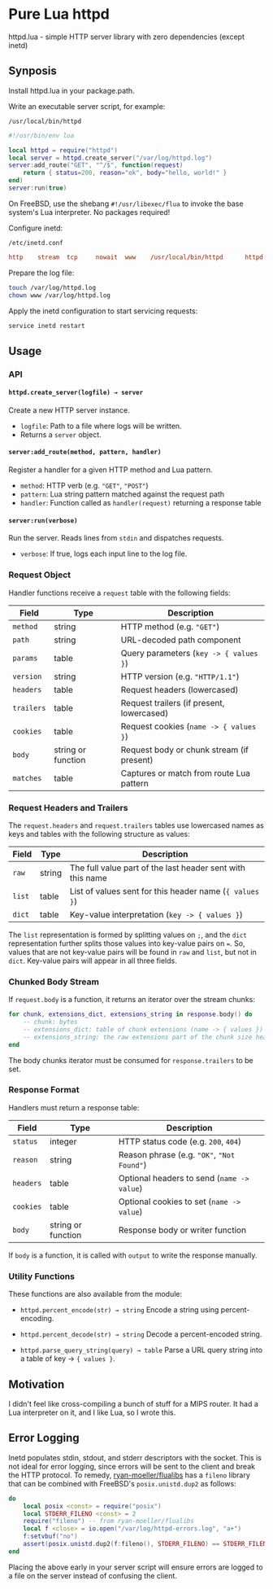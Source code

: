# Pure Lua httpd

httpd.lua - simple HTTP server library with zero dependencies (except inetd)

## Synposis

Install httpd.lua in your package.path.

Write an executable server script, for example:

`/usr/local/bin/httpd`
```lua
#!/usr/bin/env lua

local httpd = require("httpd")
local server = httpd.create_server("/var/log/httpd.log")
server:add_route("GET", "^/$", function(request)
    return { status=200, reason="ok", body="hello, world!" }
end)
server:run(true)
```

On FreeBSD, use the shebang `#!/usr/libexec/flua` to invoke the base system's
Lua interpreter.  No packages required!

Configure inetd:

`/etc/inetd.conf`
```conf
http    stream  tcp     nowait  www    /usr/local/bin/httpd      httpd
```

Prepare the log file:

```sh
touch /var/log/httpd.log
chown www /var/log/httpd.log
```

Apply the inetd configuration to start servicing requests:

```sh
service inetd restart
```

## Usage

### API

#### `httpd.create_server(logfile) → server`

Create a new HTTP server instance.

* `logfile`: Path to a file where logs will be written.
* Returns a `server` object.

#### `server:add_route(method, pattern, handler)`

Register a handler for a given HTTP method and Lua pattern.

* `method`: HTTP verb (e.g. `"GET"`, `"POST"`)
* `pattern`: Lua string pattern matched against the request path
* `handler`: Function called as `handler(request)` returning a response table

#### `server:run(verbose)`

Run the server. Reads lines from `stdin` and dispatches requests.

* `verbose`: If true, logs each input line to the log file.

### Request Object

Handler functions receive a `request` table with the following fields:

| Field      | Type               | Description                               |
| ---------- | ------------------ | ----------------------------------------- |
| `method`   | string             | HTTP method (e.g. `"GET"`)                |
| `path`     | string             | URL-decoded path component                |
| `params`   | table              | Query parameters (`key -> { values }`)    |
| `version`  | string             | HTTP version (e.g. `"HTTP/1.1"`)          |
| `headers`  | table              | Request headers (lowercased)              |
| `trailers` | table              | Request trailers (if present, lowercased) |
| `cookies`  | table              | Request cookies (`name -> { values }`)    |
| `body`     | string or function | Request body or chunk stream (if present) |
| `matches`  | table              | Captures or match from route Lua pattern  |

### Request Headers and Trailers

The `request.headers` and `request.trailers` tables use lowercased names as keys
and tables with the following structure as values:

| Field  | Type   | Description                                                |
| ------ | ------ | ---------------------------------------------------------- |
| `raw`  | string | The full value part of the last header sent with this name |
| `list` | table  | List of values sent for this header name (`{ values }`)    |
| `dict` | table  | Key-value interpretation (`key -> { values }`)             |

The `list` representation is formed by splitting values on `;`, and the `dict`
representation further splits those values into key-value pairs on `=`.  So,
values that are not key-value pairs will be found in `raw` and `list`, but not
in `dict`.  Key-value pairs will appear in all three fields.

### Chunked Body Stream

If `request.body` is a function, it returns an iterator over the stream chunks:

```lua
for chunk, extensions_dict, extensions_string in response.body() do
    -- chunk: bytes
    -- extensions_dict: table of chunk extensions (name -> { values })
    -- extensions_string: the raw extensions part of the chunk size header
end
```

The body chunks iterator must be consumed for `response.trailers` to be set.

### Response Format

Handlers must return a response table:

| Field     | Type               | Description                                |
| --------- | ------------------ | ------------------------------------------ |
| `status`  | integer            | HTTP status code (e.g. `200`, `404`)       |
| `reason`  | string             | Reason phrase (e.g. `"OK"`, `"Not Found"`) |
| `headers` | table              | Optional headers to send (`name -> value`) |
| `cookies` | table              | Optional cookies to set (`name -> value`)  |
| `body`    | string or function | Response body or writer function           |

If `body` is a function, it is called with `output` to write the response manually.

### Utility Functions

These functions are also available from the module:

* `httpd.percent_encode(str) → string`
  Encode a string using percent-encoding.

* `httpd.percent_decode(str) → string`
  Decode a percent-encoded string.

* `httpd.parse_query_string(query) → table`
  Parse a URL query string into a table of key → `{ values }`.

## Motivation

I didn't feel like cross-compiling a bunch of stuff for a MIPS router.
It had a Lua interpreter on it, and I like Lua, so I wrote this.

## Error Logging

Inetd populates stdin, stdout, and stderr descriptors with the socket.  This is
not ideal for error logging, since errors will be sent to the client and break
the HTTP protocol.  To remedy, [ryan-moeller/flualibs][1] has a `fileno` library
that can be combined with FreeBSD's `posix.unistd.dup2` as follows:

```lua
do
    local posix <const> = require("posix")
    local STDERR_FILENO <const> = 2
    require("fileno") -- from ryan-moeller/flualibs
    local f <close> = io.open("/var/log/httpd-errors.log", "a+")
    f:setvbuf("no")
    assert(posix.unistd.dup2(f:fileno(), STDERR_FILENO) == STDERR_FILENO)
end
```

Placing the above early in your server script will ensure errors are logged to
a file on the server instead of confusing the client.

[1]: https://github.com/ryan-moeller/flualibs
